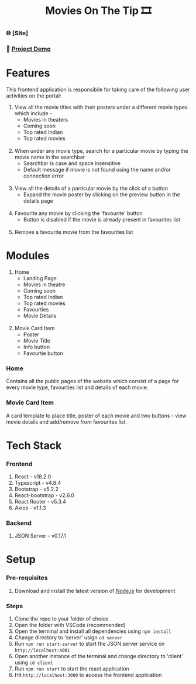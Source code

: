 <h1 align="center">Movies On The Tip 🎞️</h1>

### 🌐 [Site]
### 🔴 [Project Demo](https://www.youtube.com/watch?v=TkSwuNl_HEA&ab_channel=SubhamDas)

# Features
This frontend application is responsibile for taking care of the following user activities on the portal:
1. View all the movie titles with their posters under a different movie types which include -
    - Movies in theaters
    - Coming soon
    - Top rated Indian
    - Top rated movies
<br><br>
1. When under any movie type, search for a particular movie by typing the movie name in the searchbar
    - Searchbar is case and space insensitive
    - Default message if movie is not found using the name and/or connection error
<br><br>
1. View all the details of a particular movie by the click of a button
    - Expand the movie poster by clicking on the preview button in the details page
<br><br>
1. Favourite any movie by clicking the 'favourite' button
    - Button is disabled if the movie is already present in favourites list
<br><br>
1. Remove a favourite movie from the favourites list

# Modules
1. Home
    - Landing Page
    - Movies in theatre
    - Coming soon
    - Top rated Indian
    - Top rated movies
    - Favourties
    - Movie Details
<br><br>
1. Movie Card Item
    - Poster
    - Movie Title
    - Info button
    - Favourtie button

### Home
Contains all the public pages of the website which consist of a page for every movie type, favourties list and details of each movie.

### Movie Card Item
A card template to place title, poster of each movie and two buttons - view movie details and add/remove from favourites list.

# Tech Stack
### Frontend
1. React - v18.2.0
1. Typescript - v4.8.4
1. Bootstrap - v5.2.2
1. React-bootstrap - v2.6.0
1. React Router - v5.3.4
1. Axios - v1.1.3

### Backend
1. JSON Server - v0.17.1

# Setup
### Pre-requisites
1. Download and install the latest version of [Node.js](https://nodejs.org/en/download/current) for development

### Steps
1. Clone the repo to your folder of choice
1. Open the folder with VSCode (recommended)
1. Open the terminal and install all dependencies using `npm install`
1. Change directory to 'server' usign `cd server`
1. Run `npm run start-server` to start the JSON server service on `http://localhost:4001`
1. Open another instance of the terminal and change directory to 'client' using `cd client`
1. Run `npm run start` to start the react application
1. Hit `http://localhost:3000` to access the frontend application

